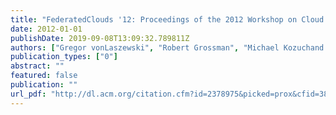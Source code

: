 ```yaml
---
title: "FederatedClouds '12: Proceedings of the 2012 Workshop on Cloud Services, Federation, and the 8th Open Cirrus Summit"
date: 2012-01-01
publishDate: 2019-09-08T13:09:32.789811Z
authors: ["Gregor vonLaszewski", "Robert Grossman", "Michael Kozuchand Rick McGeerand Dejan Milojicic"]
publication_types: ["0"]
abstract: ""
featured: false
publication: ""
url_pdf: "http://dl.acm.org/citation.cfm?id=2378975&picked=prox&cfid=389635474&cftoken=32712991"
---
```


